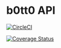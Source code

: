 # b0tt0 API

[![CircleCI](https://circleci.com/gh/botto-platform/api/tree/master.svg?style=svg)](https://circleci.com/gh/botto-platform/api/tree/master)

[![Coverage Status](https://coveralls.io/repos/github/botto-platform/api/badge.svg?branch=master)](https://coveralls.io/github/organization/project?branch=master)
